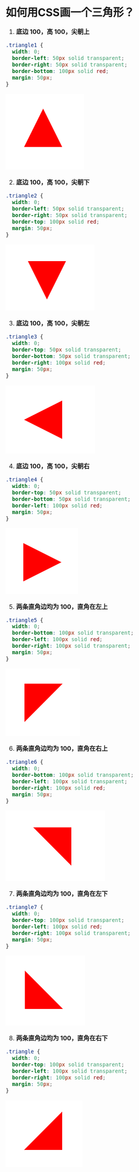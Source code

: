 # 如何用CSS画一个三角形？

<font size=3>

1. **底边 100，高 100，尖朝上**

```css
.triangle1 {
  width: 0;
  border-left: 50px solid transparent;
  border-right: 50px solid transparent;
  border-bottom: 100px solid red;
  margin: 50px;
}
```

![image](../images/08triangle/1.PNG)

2. **底边 100，高 100，尖朝下**

```css
.triangle2 {
  width: 0;
  border-left: 50px solid transparent;
  border-right: 50px solid transparent;
  border-top: 100px solid red;
  margin: 50px;
}
```

![image](../images/08triangle/2.PNG)

3. **底边 100，高 100，尖朝左**

```css
.triangle3 {
  width: 0;
  border-top: 50px solid transparent;
  border-bottom: 50px solid transparent;
  border-right: 100px solid red;
  margin: 50px;
}
```

![image](../images/08triangle/3.PNG)

4. **底边 100，高 100，尖朝右**

```css
.triangle4 {
  width: 0;
  border-top: 50px solid transparent;
  border-bottom: 50px solid transparent;
  border-left: 100px solid red;
  margin: 50px;
}
```

![image](../images/08triangle/4.PNG)

5. **两条直角边均为 100，直角在左上**

```css
.triangle5 {
  width: 0;
  border-bottom: 100px solid transparent;
  border-left: 100px solid red;
  border-right: 100px solid transparent;
  margin: 50px;
}
```

![image](../images/08triangle/5.PNG)

6. **两条直角边均为 100，直角在右上**

```css
.triangle6 {
  width: 0;
  border-bottom: 100px solid transparent;
  border-left: 100px solid transparent;
  border-right: 100px solid red;
  margin: 50px;
}
```

![image](../images/08triangle/6.PNG)

7. **两条直角边均为 100，直角在左下**

```css
.triangle7 {
  width: 0;
  border-top: 100px solid transparent;
  border-left: 100px solid red;
  border-right: 100px solid transparent;
  margin: 50px;
}
```

![image](../images/08triangle/7.PNG)

8. **两条直角边均为 100，直角在右下**

```css
.triangle {
  width: 0;
  border-top: 100px solid transparent;
  border-left: 100px solid transparent;
  border-right: 100px solid red;
  margin: 50px;
}
```

![image](../images/08triangle/8.PNG)
</font>
